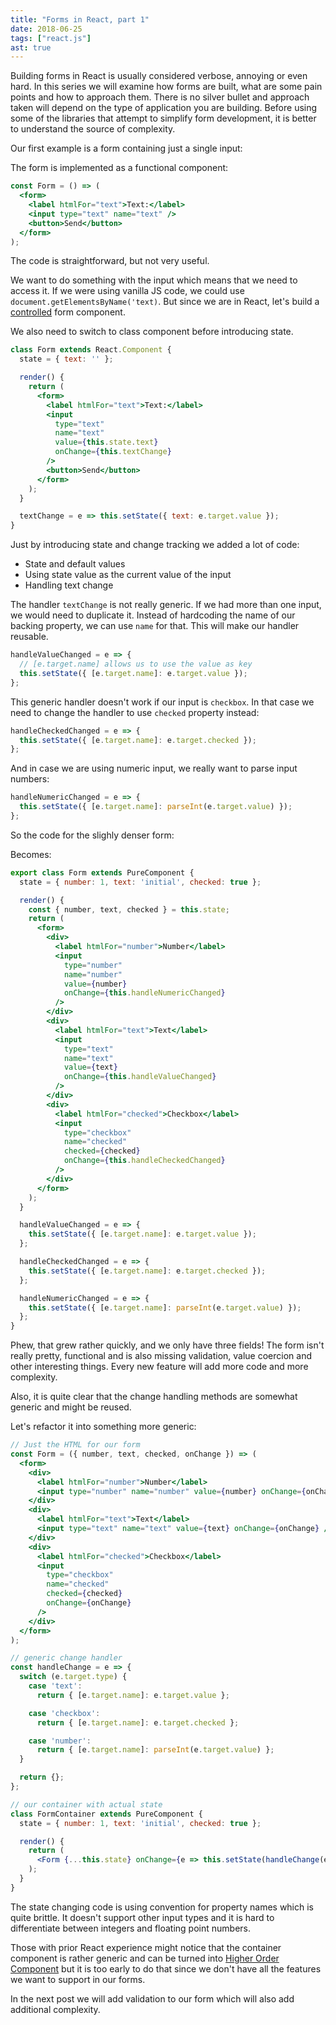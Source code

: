 ```yaml
---
title: "Forms in React, part 1"
date: 2018-06-25
tags: ["react.js"]
ast: true
---
```


Building forms in React is usually considered verbose, annoying or even hard. In this series we will examine how forms are built, what are some pain points and how to approach them. There is no silver bullet and approach taken will depend on the type of application you are building. Before using some of the libraries that attempt to simplify form development, it is better to understand the source of complexity.

Our first example is a form containing just a single input:

<demo id="1" path="2018-forms-in-react"></demo>

The form is implemented as a functional component:

```jsx
const Form = () => (
  <form>
    <label htmlFor="text">Text:</label>
    <input type="text" name="text" />
    <button>Send</button>
  </form>
);
```

The code is straightforward, but not very useful.

We want to do something with the input which means that we need to access it. If we were using vanilla JS code, we could use `document.getElementsByName('text)`. But since we are in React, let's build a [controlled](https://reactjs.org/docs/forms.html#controlled-components) form component.

We also need to switch to class component before introducing state.

```jsx
class Form extends React.Component {
  state = { text: '' };

  render() {
    return (
      <form>
        <label htmlFor="text">Text:</label>
        <input
          type="text"
          name="text"
          value={this.state.text}
          onChange={this.textChange}
        />
        <button>Send</button>
      </form>
    );
  }

  textChange = e => this.setState({ text: e.target.value });
}
```

Just by introducing state and change tracking we added a lot of code:

- State and default values
- Using state value as the current value of the input
- Handling text change

The handler `textChange` is not really generic. If we had more than one input, we would need to duplicate it. Instead of hardcoding the name of our backing property, we can use `name` for that. This will make our handler reusable.

```jsx
handleValueChanged = e => {
  // [e.target.name] allows us to use the value as key
  this.setState({ [e.target.name]: e.target.value });
};
```

This generic handler doesn't work if our input is `checkbox`. In that case we need to change the handler to use `checked` property instead:

```jsx
handleCheckedChanged = e => {
  this.setState({ [e.target.name]: e.target.checked });
};
```

And in case we are using numeric input, we really want to parse input numbers:

```jsx
handleNumericChanged = e => {
  this.setState({ [e.target.name]: parseInt(e.target.value) });
};
```

So the code for the slighly denser form:

<demo id="2" path="2018-forms-in-react"></demo>

Becomes:

```jsx
export class Form extends PureComponent {
  state = { number: 1, text: 'initial', checked: true };

  render() {
    const { number, text, checked } = this.state;
    return (
      <form>
        <div>
          <label htmlFor="number">Number</label>
          <input
            type="number"
            name="number"
            value={number}
            onChange={this.handleNumericChanged}
          />
        </div>
        <div>
          <label htmlFor="text">Text</label>
          <input
            type="text"
            name="text"
            value={text}
            onChange={this.handleValueChanged}
          />
        </div>
        <div>
          <label htmlFor="checked">Checkbox</label>
          <input
            type="checkbox"
            name="checked"
            checked={checked}
            onChange={this.handleCheckedChanged}
          />
        </div>
      </form>
    );
  }

  handleValueChanged = e => {
    this.setState({ [e.target.name]: e.target.value });
  };

  handleCheckedChanged = e => {
    this.setState({ [e.target.name]: e.target.checked });
  };

  handleNumericChanged = e => {
    this.setState({ [e.target.name]: parseInt(e.target.value) });
  };
}
```

Phew, that grew rather quickly, and we only have three fields! The form isn't really pretty, functional and is also missing validation, value coercion and other interesting things. Every new feature will add more code and more complexity.

Also, it is quite clear that the change handling methods are somewhat generic and might be reused.

Let's refactor it into something more generic:

```jsx
// Just the HTML for our form
const Form = ({ number, text, checked, onChange }) => (
  <form>
    <div>
      <label htmlFor="number">Number</label>
      <input type="number" name="number" value={number} onChange={onChange} />
    </div>
    <div>
      <label htmlFor="text">Text</label>
      <input type="text" name="text" value={text} onChange={onChange} />
    </div>
    <div>
      <label htmlFor="checked">Checkbox</label>
      <input
        type="checkbox"
        name="checked"
        checked={checked}
        onChange={onChange}
      />
    </div>
  </form>
);

// generic change handler
const handleChange = e => {
  switch (e.target.type) {
    case 'text':
      return { [e.target.name]: e.target.value };

    case 'checkbox':
      return { [e.target.name]: e.target.checked };

    case 'number':
      return { [e.target.name]: parseInt(e.target.value) };
  }

  return {};
};

// our container with actual state
class FormContainer extends PureComponent {
  state = { number: 1, text: 'initial', checked: true };

  render() {
    return (
      <Form {...this.state} onChange={e => this.setState(handleChange(e))} />
    );
  }
}
```

The state changing code is using convention for property names which is quite brittle. It doesn't support other input types and it is hard to differentiate between integers and floating point numbers.

Those with prior React experience might notice that the container component is rather generic and can be turned into [Higher Order Component](https://reactjs.org/docs/higher-order-components.html) but it is too early to do that since we don't have all the features we want to support in our forms.

In the next post we will add validation to our form which will also add additional complexity.
